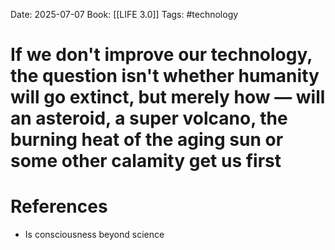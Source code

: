 Date: 2025-07-07
Book: [[LIFE 3.0]]
Tags: #technology 
# If we don't improve our technology, the question isn't whether humanity will go extinct, but merely how — will an asteroid, a super volcano, the burning heat of the aging sun or some other calamity get us first



# References
- Is consciousness beyond science